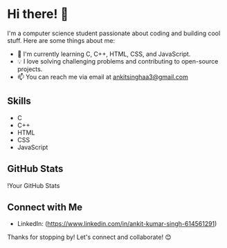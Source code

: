 # Hi there! 👋

I'm a computer science student passionate about coding and building cool stuff. Here are some things about me:

- 🌱 I'm currently learning C, C++, HTML, CSS, and JavaScript.
- 💡 I love solving challenging problems and contributing to open-source projects.
- 📫 You can reach me via email at ankitsinghaa3@gmail.com

## Skills
- C
- C++
- HTML
- CSS
- JavaScript

## GitHub Stats
!Your GitHub Stats

## Connect with Me
- LinkedIn: (https://www.linkedin.com/in/ankit-kumar-singh-614561291)

Thanks for stopping by! Let's connect and collaborate! 😊
